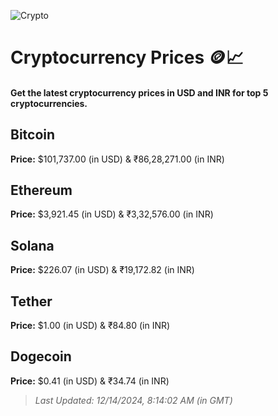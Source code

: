 
![Crypto](https://www.techguide.com.au/wp-content/uploads/2020/11/crypto3.jpeg)

# Cryptocurrency Prices 🪙📈

#### Get the latest cryptocurrency prices in USD and INR for top 5 cryptocurrencies.

## Bitcoin

**Price:** $101,737.00 (in USD) & ₹86,28,271.00 (in INR)

## Ethereum

**Price:** $3,921.45 (in USD) & ₹3,32,576.00 (in INR)

## Solana

**Price:** $226.07 (in USD) & ₹19,172.82 (in INR)

## Tether

**Price:** $1.00 (in USD) & ₹84.80 (in INR)

## Dogecoin

**Price:** $0.41 (in USD) & ₹34.74 (in INR)

> _Last Updated: 12/14/2024, 8:14:02 AM (in GMT)_
